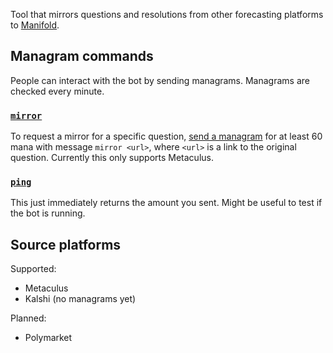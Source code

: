 Tool that mirrors questions and resolutions from other forecasting platforms to [Manifold](https://manifold.markets/).


## Managram commands
People can interact with the bot by sending managrams. Managrams are checked every minute.

### [`mirror`](https://manifold.markets/mirrorbot?tab=managrams&a=60&msg=mirror%20http%3A%2F%2Fexample.com%2Fquestion)
To request a mirror for a specific question, [send a managram](https://manifold.markets/mirrorbot?tab=managrams&a=60&msg=mirror%20http%3A%2F%2Fexample.com%2Fquestion) for at least 60 mana with message `mirror <url>`, where `<url>` is a link to the original question. Currently this only supports Metaculus.

### [`ping`](https://manifold.markets/mirrorbot?tab=managrams&a=10&msg=ping)
This just immediately returns the amount you sent. Might be useful to test if the bot is running.


## Source platforms

Supported:
- Metaculus
- Kalshi (no managrams yet)

Planned:
- Polymarket